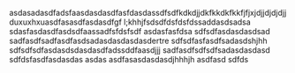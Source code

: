 asdasadasdfadsfaasdasdasdfasfdasdassdfsdfkdkdjjdkfkkdkfkkfjfjxjdjjdjdjdjjduxuxhxuasdfasasdfasdasdfgf l;khhjfsdsdfdsfdsfdssaddasdsadsa
sdasfasdasdfasdsdfaassadfsfdsfsdf
asdasfasfdsa
sdfsdfasdasdasdsad
sadfasdfsadfasdfasdsadasdasdasdasdertre
sdfsdfasfasdfsadasdshjhh
sdfsdfsdfasdasdsdasdasdfadssddfaasdjjj
sadfasdfsdfsdfsadasdasdasd
sdfdsfasdfasdasdas
asdas
asdfasasdasdasdjhhhjh
asdfasd
sdfds
